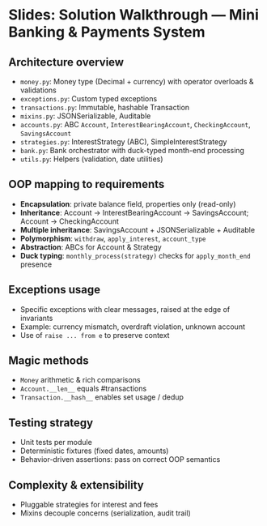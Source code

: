 # Slides: Solution Walkthrough — Mini Banking & Payments System

## Architecture overview
- `money.py`: Money type (Decimal + currency) with operator overloads & validations
- `exceptions.py`: Custom typed exceptions
- `transactions.py`: Immutable, hashable Transaction
- `mixins.py`: JSONSerializable, Auditable
- `accounts.py`: ABC `Account`, `InterestBearingAccount`, `CheckingAccount`, `SavingsAccount`
- `strategies.py`: InterestStrategy (ABC), SimpleInterestStrategy
- `bank.py`: Bank orchestrator with duck-typed month-end processing
- `utils.py`: Helpers (validation, date utilities)

## OOP mapping to requirements
- **Encapsulation**: private balance field, properties only (read-only)
- **Inheritance**: Account → InterestBearingAccount → SavingsAccount; Account → CheckingAccount
- **Multiple inheritance**: SavingsAccount + JSONSerializable + Auditable
- **Polymorphism**: `withdraw`, `apply_interest`, `account_type`
- **Abstraction**: ABCs for Account & Strategy
- **Duck typing**: `monthly_process(strategy)` checks for `apply_month_end` presence

## Exceptions usage
- Specific exceptions with clear messages, raised at the edge of invariants
- Example: currency mismatch, overdraft violation, unknown account
- Use of `raise ... from e` to preserve context

## Magic methods
- `Money` arithmetic & rich comparisons
- `Account.__len__` equals #transactions
- `Transaction.__hash__` enables set usage / dedup

## Testing strategy
- Unit tests per module
- Deterministic fixtures (fixed dates, amounts)
- Behavior-driven assertions: pass on correct OOP semantics

## Complexity & extensibility
- Pluggable strategies for interest and fees
- Mixins decouple concerns (serialization, audit trail)
